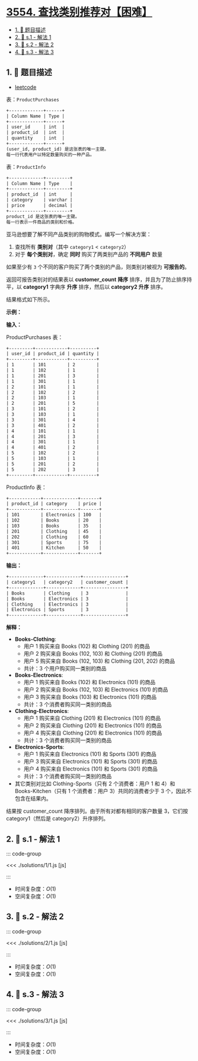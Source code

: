 # [3554. 查找类别推荐对【困难】](https://github.com/tnotesjs/TNotes.leetcode/tree/main/notes/3554.%20%E6%9F%A5%E6%89%BE%E7%B1%BB%E5%88%AB%E6%8E%A8%E8%8D%90%E5%AF%B9%E3%80%90%E5%9B%B0%E9%9A%BE%E3%80%91)

<!-- region:toc -->

- [1. 📝 题目描述](#1--题目描述)
- [2. 🎯 s.1 - 解法 1](#2--s1---解法-1)
- [3. 🎯 s.2 - 解法 2](#3--s2---解法-2)
- [4. 🎯 s.3 - 解法 3](#4--s3---解法-3)

<!-- endregion:toc -->

## 1. 📝 题目描述

- [leetcode](https://leetcode.cn/problems/find-category-recommendation-pairs/)

表：`ProductPurchases`

```txt
+-------------+------+
| Column Name | Type |
+-------------+------+
| user_id     | int  |
| product_id  | int  |
| quantity    | int  |
+-------------+------+
(user_id, product_id) 是这张表的唯一主键。
每一行代表用户以特定数量购买的一种产品。
```

表：`ProductInfo`

```txt
+-------------+---------+
| Column Name | Type    |
+-------------+---------+
| product_id  | int     |
| category    | varchar |
| price       | decimal |
+-------------+---------+
product_id 是这张表的唯一主键。
每一行表示一件商品的类别和价格。
```

亚马逊想要了解不同产品类别的购物模式。编写一个解决方案：

1. 查找所有 **类别对**（其中 `category1` < `category2`）
2. 对于 **每个类别对**，确定 **同时** 购买了两类别产品的 **不同用户** 数量

如果至少有 `3` 个不同的客户购买了两个类别的产品，则类别对被视为 **可报告的**。

返回可报告类别对的结果表以 **customer_count** **降序** 排序，并且为了防止排序持平，以 **category1** 字典序 **升序** 排序，然后以 **category2 升序** 排序。

结果格式如下所示。

**示例：**

**输入：**

ProductPurchases 表：

```txt
+---------+------------+----------+
| user_id | product_id | quantity |
+---------+------------+----------+
| 1       | 101        | 2        |
| 1       | 102        | 1        |
| 1       | 201        | 3        |
| 1       | 301        | 1        |
| 2       | 101        | 1        |
| 2       | 102        | 2        |
| 2       | 103        | 1        |
| 2       | 201        | 5        |
| 3       | 101        | 2        |
| 3       | 103        | 1        |
| 3       | 301        | 4        |
| 3       | 401        | 2        |
| 4       | 101        | 1        |
| 4       | 201        | 3        |
| 4       | 301        | 1        |
| 4       | 401        | 2        |
| 5       | 102        | 2        |
| 5       | 103        | 1        |
| 5       | 201        | 2        |
| 5       | 202        | 3        |
+---------+------------+----------+
```

ProductInfo 表：

```txt
+------------+-------------+-------+
| product_id | category    | price |
+------------+-------------+-------+
| 101        | Electronics | 100   |
| 102        | Books       | 20    |
| 103        | Books       | 35    |
| 201        | Clothing    | 45    |
| 202        | Clothing    | 60    |
| 301        | Sports      | 75    |
| 401        | Kitchen     | 50    |
+------------+-------------+-------+
```

**输出：**

```txt
+-------------+-------------+----------------+
| category1   | category2   | customer_count |
+-------------+-------------+----------------+
| Books       | Clothing    | 3              |
| Books       | Electronics | 3              |
| Clothing    | Electronics | 3              |
| Electronics | Sports      | 3              |
+-------------+-------------+----------------+
```

**解释：**

- **Books-Clothing**:
  - 用户 1 购买来自 Books (102) 和 Clothing (201) 的商品
  - 用户 2 购买来自 Books (102, 103) 和 Clothing (201) 的商品
  - 用户 5 购买来自 Books (102, 103) 和 Clothing (201, 202) 的商品
  - 共计：3 个用户购买同一类别的商品
- **Books-Electronics**:
  - 用户 1 购买来自 Books (102) 和 Electronics (101) 的商品
  - 用户 2 购买来自 Books (102, 103) 和 Electronics (101) 的商品
  - 用户 3 购买来自 Books (103) 和 Electronics (101) 的商品
  - 共计：3 个消费者购买同一类别的商品
- **Clothing-Electronics**:
  - 用户 1 购买来自 Clothing (201) 和 Electronics (101) 的商品
  - 用户 2 购买来自 Clothing (201) 和 Electronics (101) 的商品
  - 用户 4 购买来自 Clothing (201) 和 Electronics (101) 的商品
  - 共计：3 个消费者购买同一类别的商品
- **Electronics-Sports**:
  - 用户 1 购买来自 Electronics (101) 和 Sports (301) 的商品
  - 用户 3 购买来自 Electronics (101) 和 Sports (301) 的商品
  - 用户 4 购买来自 Electronics (101) 和 Sports (301) 的商品
  - 共计：3 个消费者购买同一类别的商品
- 其它类别对比如 Clothing-Sports（只有 2 个消费者：用户 1 和 4）和 Books-Kitchen（只有 1 个消费者：用户 3）共同的消费者少于 3 个，因此不包含在结果内。

结果按 customer_count 降序排列。由于所有对都有相同的客户数量 3，它们按 category1（然后是 category2）升序排列。

## 2. 🎯 s.1 - 解法 1

::: code-group

<<< ./solutions/1/1.js [js]

:::

- 时间复杂度：$O(1)$
- 空间复杂度：$O(1)$

## 3. 🎯 s.2 - 解法 2

::: code-group

<<< ./solutions/2/1.js [js]

:::

- 时间复杂度：$O(1)$
- 空间复杂度：$O(1)$

## 4. 🎯 s.3 - 解法 3

::: code-group

<<< ./solutions/3/1.js [js]

:::

- 时间复杂度：$O(1)$
- 空间复杂度：$O(1)$
